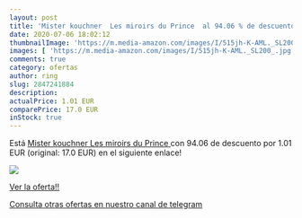 ```yaml
---
layout: post
title: 'Mister kouchner  Les miroirs du Prince  al 94.06 % de descuento'
date: 2020-07-06 18:02:12
thumbnailImage: 'https://m.media-amazon.com/images/I/515jh-K-AML._SL200_.jpg'
images: [ 'https://m.media-amazon.com/images/I/515jh-K-AML._SL200_.jpg' ]
comments: true
category: ofertas
author: ring
slug: 2847241884
description:
actualPrice: 1.01 EUR
comparePrice: 17.0 EUR
inStock: true
---
```


Está [Mister kouchner  Les miroirs du Prince ](https://www.amazon.com/dp/2847241884/?tag=redken08-20) con 94.06 de descuento por 1.01 EUR (original: 17.0 EUR) en el siguiente enlace!

[![](https://m.media-amazon.com/images/I/515jh-K-AML._SL200_.jpg)](https://www.amazon.com/dp/2847241884/?tag=redken08-20)

[Ver la oferta!!](https://www.amazon.com/dp/2847241884/?tag=redken08-20)

[Consulta otras ofertas en nuestro canal de telegram](https://t.me/s/ofertas25)
